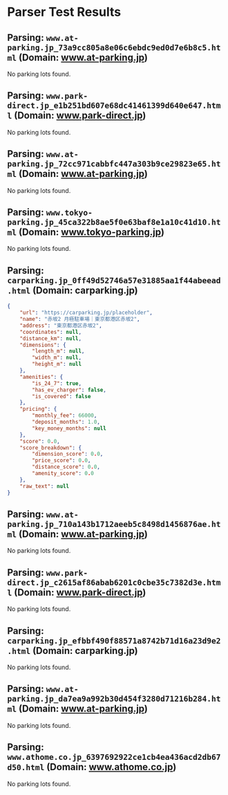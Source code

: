 # Parser Test Results

## Parsing: `www.at-parking.jp_73a9cc805a8e06c6ebdc9ed0d7e6b8c5.html` (Domain: www.at-parking.jp)

No parking lots found.

## Parsing: `www.park-direct.jp_e1b251bd607e68dc41461399d640e647.html` (Domain: www.park-direct.jp)

No parking lots found.

## Parsing: `www.at-parking.jp_72cc971cabbfc447a303b9ce29823e65.html` (Domain: www.at-parking.jp)

No parking lots found.

## Parsing: `www.tokyo-parking.jp_45ca322b8ae5f0e63baf8e1a10c41d10.html` (Domain: www.tokyo-parking.jp)

No parking lots found.

## Parsing: `carparking.jp_0ff49d52746a57e31885aa1f44abeead.html` (Domain: carparking.jp)

```json
{
    "url": "https://carparking.jp/placeholder",
    "name": "赤坂2 月極駐車場｜東京都港区赤坂2",
    "address": "東京都港区赤坂2",
    "coordinates": null,
    "distance_km": null,
    "dimensions": {
        "length_m": null,
        "width_m": null,
        "height_m": null
    },
    "amenities": {
        "is_24_7": true,
        "has_ev_charger": false,
        "is_covered": false
    },
    "pricing": {
        "monthly_fee": 66000,
        "deposit_months": 1.0,
        "key_money_months": null
    },
    "score": 0.0,
    "score_breakdown": {
        "dimension_score": 0.0,
        "price_score": 0.0,
        "distance_score": 0.0,
        "amenity_score": 0.0
    },
    "raw_text": null
}
```

## Parsing: `www.at-parking.jp_710a143b1712aeeb5c8498d1456876ae.html` (Domain: www.at-parking.jp)

No parking lots found.

## Parsing: `www.park-direct.jp_c2615af86abab6201c0cbe35c7382d3e.html` (Domain: www.park-direct.jp)

No parking lots found.

## Parsing: `carparking.jp_efbbf490f88571a8742b71d16a23d9e2.html` (Domain: carparking.jp)

No parking lots found.

## Parsing: `www.at-parking.jp_da7ea9a992b30d454f3280d71216b284.html` (Domain: www.at-parking.jp)

No parking lots found.

## Parsing: `www.athome.co.jp_6397692922ce1cb4ea436acd2db67d50.html` (Domain: www.athome.co.jp)

No parking lots found.

